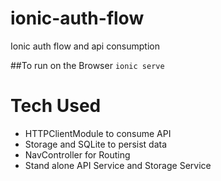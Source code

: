 
# ionic-auth-flow
Ionic auth flow and api consumption

##To run on the Browser
`ionic serve`


# Tech Used
- HTTPClientModule to consume API
- Storage and SQLite to persist data
- NavController for Routing
- Stand alone API Service and Storage Service